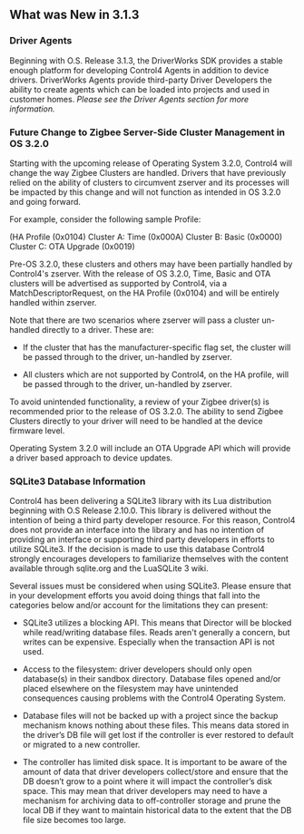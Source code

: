 ## What was New in 3.1.3

### Driver Agents

Beginning with O.S. Release 3.1.3, the DriverWorks SDK provides a stable enough platform for developing Control4 Agents in addition to device drivers. DriverWorks Agents provide third-party Driver Developers the ability to create agents which can be loaded into projects and used in customer homes. _Please see the Driver Agents section for more information._


### Future Change to Zigbee Server-Side Cluster Management in OS 3.2.0

Starting with the upcoming release of Operating System 3.2.0, Control4 will change the way Zigbee Clusters are handled. Drivers that have previously relied on the ability of clusters to circumvent zserver and its processes will be impacted by this change and will not function as intended in OS 3.2.0 and going forward.

For example, consider the following sample Profile:

(HA Profile (0x0104)
Cluster A: Time (0x000A)
Cluster B: Basic (0x0000)
Cluster C: OTA Upgrade (0x0019)

Pre-OS 3.2.0, these clusters and others may have been partially handled by Control4's zserver. With the release of OS 3.2.0, Time, Basic and OTA clusters will be advertised as supported by Control4, via a MatchDescriptorRequest, on the HA Profile (0x0104) and will be entirely handled within zserver.

Note that there are two scenarios where zserver will pass a cluster un-handled directly to a driver. These are:

- If the cluster that has the manufacturer-specific flag set, the cluster will be passed through to the driver, un-handled by zserver.

- All clusters which are not supported by Control4, on the HA profile, will be passed through to the driver, un-handled by zserver.

To avoid unintended functionality, a review of your Zigbee driver(s) is recommended prior to the release of OS 3.2.0. The ability to send Zigbee Clusters directly to your driver will need to be handled at the device firmware level.

Operating System 3.2.0 will include an OTA Upgrade API which will provide a driver based approach to device updates.


### SQLite3 Database Information

Control4 has been delivering a SQLite3 library with its Lua distribution beginning with O.S Release 2.10.0. This library is delivered without the intention of being a third party developer resource. For this reason, Control4 does not provide an interface into the library and has no intention of providing an interface or supporting third party developers in efforts to utilize SQLite3. If the decision is made to use this database Control4 strongly encourages developers to familiarize themselves with the content available through sqlite.org and the LuaSQLite 3 wiki.

Several issues must be considered when using SQLite3. Please ensure that in your development efforts you avoid doing things that fall into the categories below and/or account for the limitations they can present:

- SQLite3 utilizes a blocking API. This means that Director will be blocked while read/writing database files. Reads aren't generally a concern, but writes can be expensive. Especially when the transaction API is not used.

- Access to the filesystem: driver developers should only open database(s) in their sandbox directory. Database files opened and/or placed elsewhere on the filesystem may have unintended consequences causing problems with the Control4 Operating System.

- Database files will not be backed up with a project since the backup mechanism knows nothing about these files. This means data stored in the driver’s DB file will get lost if the controller is ever restored to default or migrated to a new controller.

- The controller has limited disk space. It is important to be aware of the amount of data that driver developers collect/store and ensure that the DB doesn’t grow to a point where it will impact the controller’s disk space. This may mean that driver developers may need to have a mechanism for archiving data to off-controller storage and prune the local DB if they want to maintain historical data to the extent that the DB file size becomes too large.